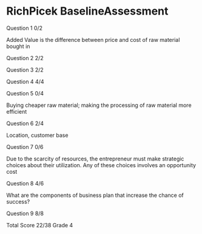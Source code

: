 # RichPicek BaselineAssessment

Question 1    0/2

Added Value is the difference between price and cost of raw material bought in

Question 2    2/2


Question 3    2/2

Question 4    4/4

Question 5    0/4

Buying cheaper raw material; making the processing of raw material more efficient

Question 6    2/4

Location,  customer base

Question 7    0/6

Due to the scarcity of resources,  the entrepreneur must make strategic choices about their utilization.  Any of these choices involves an opportunity cost

Question 8   4/6

What are the components of business plan that increase the chance of success?

Question 9    8/8 

Total Score 22/38 Grade 4

